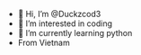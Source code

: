- 👋 Hi, I’m @Duckzcod3
- 👀 I’m interested in coding
- 🌱 I’m currently learning python
- From Vietnam

<!---
Duckzcod3/Duckzcod3 is a ✨ special ✨ repository because its `README.md` (this file) appears on your GitHub profile.
You can click the Preview link to take a look at your changes.
--->
